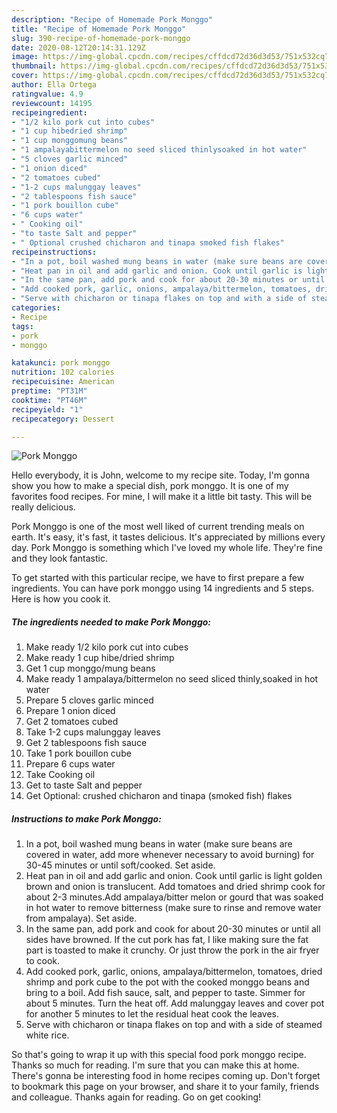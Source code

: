 ```yaml
---
description: "Recipe of Homemade Pork Monggo"
title: "Recipe of Homemade Pork Monggo"
slug: 390-recipe-of-homemade-pork-monggo
date: 2020-08-12T20:14:31.129Z
image: https://img-global.cpcdn.com/recipes/cffdcd72d36d3d53/751x532cq70/pork-monggo-recipe-main-photo.jpg
thumbnail: https://img-global.cpcdn.com/recipes/cffdcd72d36d3d53/751x532cq70/pork-monggo-recipe-main-photo.jpg
cover: https://img-global.cpcdn.com/recipes/cffdcd72d36d3d53/751x532cq70/pork-monggo-recipe-main-photo.jpg
author: Ella Ortega
ratingvalue: 4.9
reviewcount: 14195
recipeingredient:
- "1/2 kilo pork cut into cubes"
- "1 cup hibedried shrimp"
- "1 cup monggomung beans"
- "1 ampalayabittermelon no seed sliced thinlysoaked in hot water"
- "5 cloves garlic minced"
- "1 onion diced"
- "2 tomatoes cubed"
- "1-2 cups malunggay leaves"
- "2 tablespoons fish sauce"
- "1 pork bouillon cube"
- "6 cups water"
- " Cooking oil"
- "to taste Salt and pepper"
- " Optional crushed chicharon and tinapa smoked fish flakes"
recipeinstructions:
- "In a pot, boil washed mung beans in water (make sure beans are covered in water, add more whenever necessary to avoid burning) for 30-45 minutes or until soft/cooked. Set aside."
- "Heat pan in oil and add garlic and onion. Cook until garlic is light golden brown and onion is translucent. Add tomatoes and dried shrimp cook for about 2-3 minutes.Add ampalaya/bitter melon or gourd that was soaked in hot water to remove bitterness (make sure to rinse and remove water from ampalaya). Set aside."
- "In the same pan, add pork and cook for about 20-30 minutes or until all sides have browned. If the cut pork has fat, I like making sure the fat part is toasted to make it crunchy. Or just throw the pork in the air fryer to cook."
- "Add cooked pork, garlic, onions, ampalaya/bittermelon, tomatoes, dried shrimp and pork cube to the pot with the cooked monggo beans and bring to a boil. Add fish sauce, salt, and pepper to taste. Simmer for about 5 minutes. Turn the heat off. Add malunggay leaves and cover pot for another 5 minutes to let the residual heat cook the leaves."
- "Serve with chicharon or tinapa flakes on top and with a side of steamed white rice."
categories:
- Recipe
tags:
- pork
- monggo

katakunci: pork monggo 
nutrition: 102 calories
recipecuisine: American
preptime: "PT31M"
cooktime: "PT46M"
recipeyield: "1"
recipecategory: Dessert

---
```



![Pork Monggo](https://img-global.cpcdn.com/recipes/cffdcd72d36d3d53/751x532cq70/pork-monggo-recipe-main-photo.jpg)

Hello everybody, it is John, welcome to my recipe site. Today, I'm gonna show you how to make a special dish, pork monggo. It is one of my favorites food recipes. For mine, I will make it a little bit tasty. This will be really delicious.

Pork Monggo is one of the most well liked of current trending meals on earth. It's easy, it's fast, it tastes delicious. It's appreciated by millions every day. Pork Monggo is something which I've loved my whole life. They're fine and they look fantastic.




To get started with this particular recipe, we have to first prepare a few ingredients. You can have pork monggo using 14 ingredients and 5 steps. Here is how you cook it.

<!--inarticleads1-->

##### The ingredients needed to make Pork Monggo:

1. Make ready 1/2 kilo pork cut into cubes
1. Make ready 1 cup hibe/dried shrimp
1. Get 1 cup monggo/mung beans
1. Make ready 1 ampalaya/bittermelon no seed sliced thinly,soaked in hot water
1. Prepare 5 cloves garlic minced
1. Prepare 1 onion diced
1. Get 2 tomatoes cubed
1. Take 1-2 cups malunggay leaves
1. Get 2 tablespoons fish sauce
1. Take 1 pork bouillon cube
1. Prepare 6 cups water
1. Take  Cooking oil
1. Get to taste Salt and pepper
1. Get  Optional: crushed chicharon and tinapa (smoked fish) flakes




<!--inarticleads2-->

##### Instructions to make Pork Monggo:

1. In a pot, boil washed mung beans in water (make sure beans are covered in water, add more whenever necessary to avoid burning) for 30-45 minutes or until soft/cooked. Set aside.
1. Heat pan in oil and add garlic and onion. Cook until garlic is light golden brown and onion is translucent. Add tomatoes and dried shrimp cook for about 2-3 minutes.Add ampalaya/bitter melon or gourd that was soaked in hot water to remove bitterness (make sure to rinse and remove water from ampalaya). Set aside.
1. In the same pan, add pork and cook for about 20-30 minutes or until all sides have browned. If the cut pork has fat, I like making sure the fat part is toasted to make it crunchy. Or just throw the pork in the air fryer to cook.
1. Add cooked pork, garlic, onions, ampalaya/bittermelon, tomatoes, dried shrimp and pork cube to the pot with the cooked monggo beans and bring to a boil. Add fish sauce, salt, and pepper to taste. Simmer for about 5 minutes. Turn the heat off. Add malunggay leaves and cover pot for another 5 minutes to let the residual heat cook the leaves.
1. Serve with chicharon or tinapa flakes on top and with a side of steamed white rice.




So that's going to wrap it up with this special food pork monggo recipe. Thanks so much for reading. I'm sure that you can make this at home. There's gonna be interesting food in home recipes coming up. Don't forget to bookmark this page on your browser, and share it to your family, friends and colleague. Thanks again for reading. Go on get cooking!
